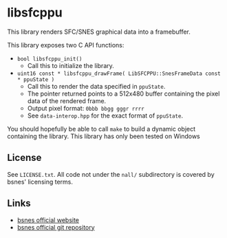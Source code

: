 libsfcppu
=========

This library renders SFC/SNES graphical data into a framebuffer.

This library exposes two C API functions:
- `bool libsfcppu_init()`
  - Call this to initialize the library.
- `uint16 const * libsfcppu_drawFrame( LibSFCPPU::SnesFrameData const * ppuState )`
  - Call this to render the data specified in `ppuState`.
  - The pointer returned points to a 512x480 buffer containing the pixel data of the rendered frame.
  - Output pixel format: `0bbb bbgg gggr rrrr`
  - See `data-interop.hpp` for the exact format of `ppuState`.

You should hopefully be able to call `make` to build a dynamic object containing the library.
This library has only been tested on Windows 

License
-------

See `LICENSE.txt`. All code not under the `nall/` subdirectory is covered by bsnes' licensing terms.

Links
-----

  - [bsnes official website](https://bsnes.dev)
  - [bsnes official git repository](https://github.com/bsnes-emu/bsnes)
